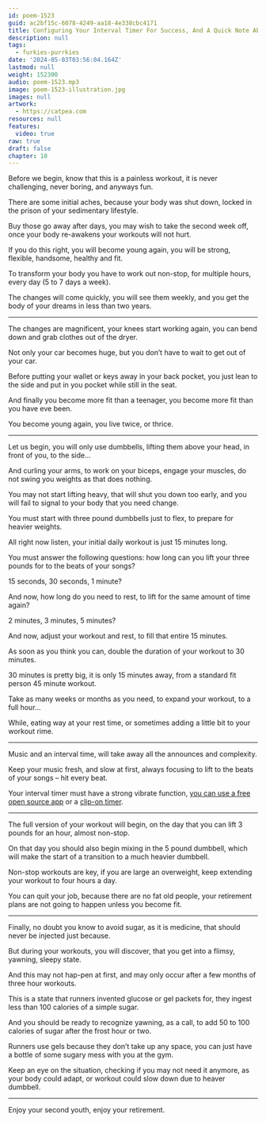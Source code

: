 ```yaml
---
id: poem-1523
guid: ac2bf15c-6078-4249-aa18-4e338cbc4171
title: Configuring Your Interval Timer For Success, And A Quick Note About Sugar
description: null
tags:
  - furkies-purrkies
date: '2024-05-03T03:56:04.164Z'
lastmod: null
weight: 152300
audio: poem-1523.mp3
image: poem-1523-illustration.jpg
images: null
artwork:
  - https://catpea.com
resources: null
features:
  video: true
raw: true
draft: false
chapter: 10
---
```


Before we begin, know that this is a painless workout,
it is never challenging, never boring, and anyways fun.

There are some initial aches, because your body was shut down,
locked in the prison of your sedimentary lifestyle.

Buy those go away after days, you may wish to take the second week off,
once your body re-awakens your workouts will not hurt.

If you do this right, you will become young again,
you will be strong, flexible, handsome, healthy and fit.

To transform your body you have to work out non-stop,
for multiple hours, every day (5 to 7 days a week).

The changes will come quickly, you will see them weekly,
and you get the body of your dreams in less than two years.

---

The changes are magnificent, your knees start working again,
you can bend down and grab clothes out of the dryer.

Not only your car becomes huge,
but you don’t have to wait to get out of your car.

Before putting your wallet or keys away in your back pocket,
you just lean to the side and put in you pocket while still in the seat.

And finally you become more fit than a teenager,
you become more fit than you have eve been.

You become young again,
you live twice, or thrice.

---

Let us begin, you will only use dumbbells,
lifting them above your head, in front of you, to the side…

And curling your arms, to work on your biceps,
engage your muscles, do not swing you weights as that does nothing.

You may not start lifting heavy, that will shut you down too early,
and you will fail to signal to your body that you need change.

You must start with three pound dumbbells just to flex,
to prepare for heavier weights.

All right now listen,
your initial daily workout is just 15 minutes long.

You must answer the following questions:
how long can you lift your three pounds for to the beats of your songs?

15 seconds, 30 seconds,
1 minute?

And now, how long do you need to rest,
to lift for the same amount of time again?

2 minutes, 3 minutes,
5 minutes?

And now, adjust your workout and rest,
to fill that entire 15 minutes.

As soon as you think you can,
double the duration of your workout to 30 minutes.

30 minutes is pretty big, it is only 15 minutes away,
from a standard fit person 45 minute workout.

Take as many weeks or months as you need,
to expand your workout, to a full hour…

While, eating way at your rest time,
or sometimes adding a little bit to your workout rime.

---

Music and an interval time,
will take away all the announces and complexity.

Keep your music fresh, and slow at first,
always focusing to lift to the beats of your songs – hit every beat.

Your interval timer must have a strong vibrate function,
[you can use a free open source app][1] or a [clip-on timer][2].

---

The full version of your workout will begin,
on the day that you can lift 3 pounds for an hour, almost non-stop.

On that day you should also begin mixing in the 5 pound dumbbell,
which will make the start of a transition to a much heavier dumbbell.

Non-stop workouts are key, if you are large an overweight,
keep extending your workout to four hours a day.

You can quit your job, because there are no fat old people,
your retirement plans are not going to happen unless you become fit.

---

Finally, no doubt you know to avoid sugar,
as it is medicine, that should never be injected just because.

But during your workouts, you will discover,
that you get into a flimsy, yawning, sleepy state.

And this may not hap-pen at first,
and may only occur after a few months of three hour workouts.

This is a state that runners invented glucose or gel packets for,
they ingest less than 100 calories of a simple sugar.

And you should be ready to recognize yawning,
as a call, to add 50 to 100 calories of sugar after the frost hour or two.

Runners use gels because they don’t take up any space,
you can just have a bottle of some sugary mess with you at the gym.

Keep an eye on the situation, checking if you may not need it anymore,
as your body could adapt, or workout could slow down due to heaver dumbbell.

---

Enjoy your second youth,
enjoy your retirement.

[1]: https://f-droid.org/packages/dev.randombits.intervaltimer/
[2]: https://www.amazon.com/fleece-face-mask/s?k=interval+timer
